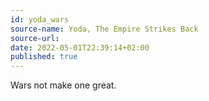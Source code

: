 ```yaml
---
id: yoda_wars
source-name: Yoda, The Empire Strikes Back
source-url:
date: 2022-05-01T22:39:14+02:00
published: true
---
```


Wars not make one great.
